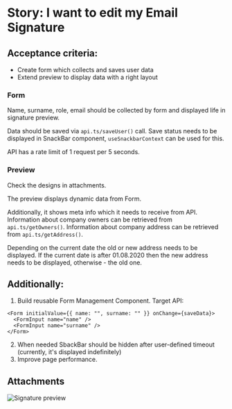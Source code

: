 # Story: I want to edit my Email Signature

## Acceptance criteria:

- Create form which collects and saves user data
- Extend preview to display data with a right layout

### Form

Name, surname, role, email should be collected by form and displayed life in signature preview.

Data should be saved via `api.ts/saveUser()` call. Save status needs to be displayed in SnackBar component, `useSnackbarContext` can be used for this.

API has a rate limit of 1 request per 5 seconds.

### Preview

Check the designs in attachments.

The preview displays dynamic data from Form.

Additionally, it shows meta info which it needs to receive from API.
Information about company owners can be retrieved from `api.ts/getOwners()`.
Information about company address can be retrieved from `api.ts/getAddress()`.

Depending on the current date the old or new address needs to be displayed.
If the current date is after 01.08.2020 then the new address needs to be displayed, otherwise - the old one.

## Additionally:

1. Build reusable Form Management Component. Target API:

```
<Form initialValue={{ name: "", surname: "" }} onChange={saveData}>
  <FormInput name="name" />
  <FormInput name="surname" />
</Form>
```

2. When needed SbackBar should be hidden after user-defined timeout (currently, it's displayed indefinitely)
3. Improve page performance.

## Attachments

![Signature preview](public/signature-preview.png "Signature preview")
